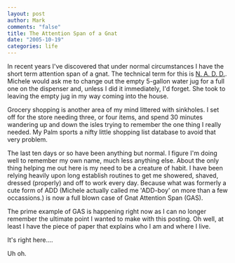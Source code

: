 ```yaml
--- 
layout: post
author: Mark
comments: "false"
title: The Attention Span of a Gnat
date: "2005-10-19"
categories: life
---
```

In recent years I've discovered that under normal circumstances I have the short term attention span of a gnat. The technical term for this is <a href="http://www.randsinrepose.com/archives/2003/07/10/nadd.html" title="N.A.D.D.">N. A. D. D.</a>. Michele would ask me to change out the empty 5-gallon water jug for a full one on the dispenser and, unless I did it immediately, I'd forget. She took to leaving the empty jug in my way coming into the house.

Grocery shopping is another area of my mind littered with sinkholes. I set off for the store needing three, or four items, and spend 30 minutes wandering up and down the isles trying to remember the one thing I really needed. My Palm sports a nifty little shopping list database to avoid that very problem.

The last ten days or so have been anything but normal. I figure I'm doing well to remember my own name, much less anything else. About the only thing helping me out here is my need to be a creature of habit. I have been relying heavily upon long establish routines to get me showered, shaved, dressed (properly) and off to work every day. Because what was formerly a cute form of ADD (Michele actually called me 'ADD-boy' on more than a few occassions.) is now a full blown case of Gnat Attention Span (GAS).

The prime example of GAS is happening right now as I can no longer remember the ultimate point I wanted to make with this posting. Oh well, at least I have the piece of paper that explains who I am and where I live.

It's right here....

Uh oh.
